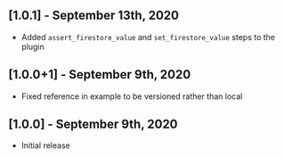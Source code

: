 ## [1.0.1] - September 13th, 2020

* Added `assert_firestore_value` and `set_firestore_value` steps to the plugin


## [1.0.0+1] - September 9th, 2020

* Fixed reference in example to be versioned rather than local


## [1.0.0] - September 9th, 2020

* Initial release
